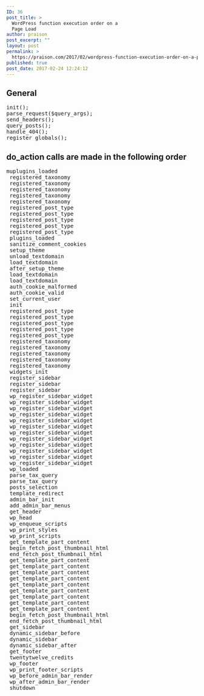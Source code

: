 ```yaml
---
ID: 36
post_title: >
  WordPress function execution order on a
  Page Load
author: praison
post_excerpt: ""
layout: post
permalink: >
  https://praison.com/2017/02/wordpress-function-execution-order-on-a-page-load/
published: true
post_date: 2017-02-24 12:24:12
---
```

<h2>General</h2>
<pre>init();
parse_request($query_args);
send_headers();
query_posts();
handle_404();
register_globals();</pre>
<h2>do_action calls are made in the following order</h2>
<pre>muplugins_loaded
 registered_taxonomy
 registered_taxonomy
 registered_taxonomy
 registered_taxonomy
 registered_taxonomy
 registered_post_type
 registered_post_type
 registered_post_type
 registered_post_type
 registered_post_type
 plugins_loaded
 sanitize_comment_cookies
 setup_theme
 unload_textdomain
 load_textdomain
 after_setup_theme
 load_textdomain
 load_textdomain
 auth_cookie_malformed
 auth_cookie_valid
 set_current_user
 init
 registered_post_type
 registered_post_type
 registered_post_type
 registered_post_type
 registered_post_type
 registered_taxonomy
 registered_taxonomy
 registered_taxonomy
 registered_taxonomy
 registered_taxonomy
 widgets_init
 register_sidebar
 register_sidebar
 register_sidebar
 wp_register_sidebar_widget
 wp_register_sidebar_widget
 wp_register_sidebar_widget
 wp_register_sidebar_widget
 wp_register_sidebar_widget
 wp_register_sidebar_widget
 wp_register_sidebar_widget
 wp_register_sidebar_widget
 wp_register_sidebar_widget
 wp_register_sidebar_widget
 wp_register_sidebar_widget
 wp_register_sidebar_widget
 wp_loaded
 parse_tax_query
 parse_tax_query
 posts_selection
 template_redirect
 admin_bar_init
 add_admin_bar_menus
 get_header
 wp_head
 wp_enqueue_scripts
 wp_print_styles
 wp_print_scripts
 get_template_part_content
 begin_fetch_post_thumbnail_html
 end_fetch_post_thumbnail_html
 get_template_part_content
 get_template_part_content
 get_template_part_content
 get_template_part_content
 get_template_part_content
 get_template_part_content
 get_template_part_content
 get_template_part_content
 get_template_part_content
 begin_fetch_post_thumbnail_html
 end_fetch_post_thumbnail_html
 get_sidebar
 dynamic_sidebar_before
 dynamic_sidebar
 dynamic_sidebar_after
 get_footer
 twentytwelve_credits
 wp_footer
 wp_print_footer_scripts
 wp_before_admin_bar_render
 wp_after_admin_bar_render
 shutdown</pre>
&nbsp;